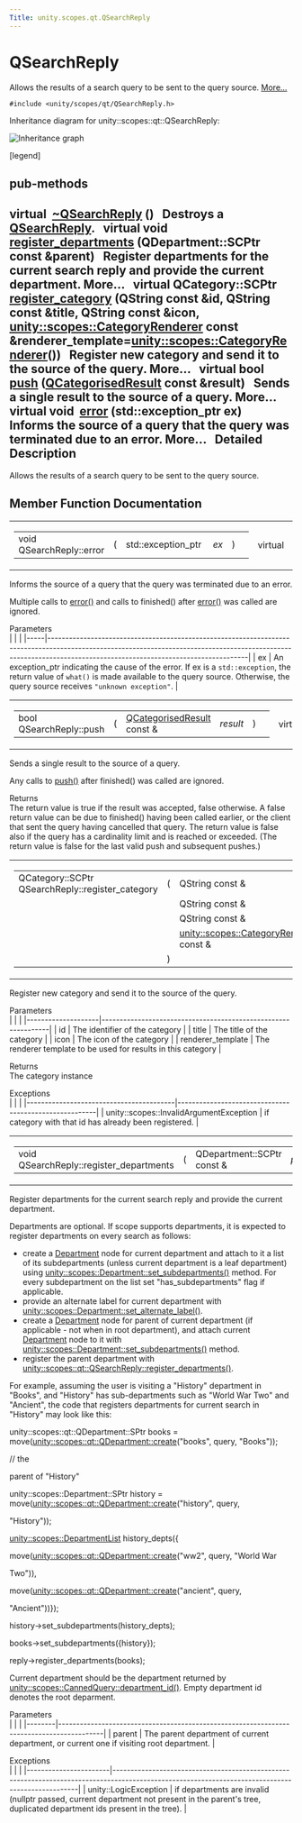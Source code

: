 ```yaml
---
Title: unity.scopes.qt.QSearchReply
---
```

        
QSearchReply
============

Allows the results of a search query to be sent to the query source. [More...](#details)

`#include <unity/scopes/qt/QSearchReply.h>`

Inheritance diagram for unity::scopes::qt::QSearchReply:

![Inheritance graph](https://developer.ubuntu.com/static/devportal_uploaded/ec7172a3-6f65-4171-a33a-6d148623aed2-api/scopes/cpp/sdk-15.04.5/unity.scopes.qt.QSearchReply/classunity_1_1scopes_1_1qt_1_1_q_search_reply__inherit__graph.png)

<span class="legend">\[legend\]</span>

pub-methods
------------------------------------------------------

virtual 
<a href="#a6c9794d4fbbd36e2c6f4ce70495a580f">~QSearchReply</a> ()
 
Destroys a <a href="index.html" title="Allows the results of a search query to be sent to the query source. ">QSearchReply</a>.
 
virtual void 
<a href="#acac93ea6c02ccccdae2c72384cc5c5fd">register_departments</a> (QDepartment::SCPtr const &parent)
 
Register departments for the current search reply and provide the current department. More...
 
virtual QCategory::SCPtr 
<a href="#ac208a555cddc39f086b88804bb9bd26f">register_category</a> (QString const &id, QString const &title, QString const &icon, <a href="unity.scopes.CategoryRenderer.md">unity::scopes::CategoryRenderer</a> const &renderer\_template=<a href="unity.scopes.CategoryRenderer.md">unity::scopes::CategoryRenderer</a>())
 
Register new category and send it to the source of the query. More...
 
virtual bool 
<a href="#a17a9439fd592a2c76b7b74f46053bad5">push</a> (<a href="unity.scopes.qt.QCategorisedResult.md">QCategorisedResult</a> const &result)
 
Sends a single result to the source of a query. More...
 
virtual void 
<a href="#a74f1e3d2dd82ef9810413fa38401e16e">error</a> (std::exception\_ptr ex)
 
Informs the source of a query that the query was terminated due to an error. More...
 
<span id="details"></span>
Detailed Description
--------------------

Allows the results of a search query to be sent to the query source.

Member Function Documentation
-----------------------------

<span id="a74f1e3d2dd82ef9810413fa38401e16e" class="anchor"></span>
<table>
<colgroup>
<col width="50%" />
<col width="50%" />
</colgroup>
<tbody>
<tr class="odd">
<td><table>
<tbody>
<tr class="odd">
<td>void QSearchReply::error</td>
<td>(</td>
<td>std::exception_ptr </td>
<td><em>ex</em></td>
<td>)</td>
<td></td>
</tr>
</tbody>
</table></td>
<td><span class="mlabels"><span class="mlabel">virtual</span></span></td>
</tr>
</tbody>
</table>

Informs the source of a query that the query was terminated due to an error.

Multiple calls to <a href="#a74f1e3d2dd82ef9810413fa38401e16e" title="Informs the source of a query that the query was terminated due to an error. ">error()</a> and calls to finished() after <a href="#a74f1e3d2dd82ef9810413fa38401e16e" title="Informs the source of a query that the query was terminated due to an error. ">error()</a> was called are ignored.

Parameters  
|     |                                                                                                                                                                                                                   |
|-----|-------------------------------------------------------------------------------------------------------------------------------------------------------------------------------------------------------------------|
| ex  | An exception\_ptr indicating the cause of the error. If ex is a `std::exception`, the return value of `what()` is made available to the query source. Otherwise, the query source receives `"unknown exception"`. |

<span id="a17a9439fd592a2c76b7b74f46053bad5" class="anchor"></span>
<table>
<colgroup>
<col width="50%" />
<col width="50%" />
</colgroup>
<tbody>
<tr class="odd">
<td><table>
<tbody>
<tr class="odd">
<td>bool QSearchReply::push</td>
<td>(</td>
<td><a href="unity.scopes.qt.QCategorisedResult.md">QCategorisedResult</a> const &amp; </td>
<td><em>result</em></td>
<td>)</td>
<td></td>
</tr>
</tbody>
</table></td>
<td><span class="mlabels"><span class="mlabel">virtual</span></span></td>
</tr>
</tbody>
</table>

Sends a single result to the source of a query.

Any calls to <a href="#a17a9439fd592a2c76b7b74f46053bad5" title="Sends a single result to the source of a query. ">push()</a> after finished() was called are ignored.

Returns  
The return value is true if the result was accepted, false otherwise. A false return value can be due to finished() having been called earlier, or the client that sent the query having cancelled that query. The return value is false also if the query has a cardinality limit and is reached or exceeded. (The return value is false for the last valid push and subsequent pushes.)

<span id="ac208a555cddc39f086b88804bb9bd26f" class="anchor"></span>
<table>
<colgroup>
<col width="50%" />
<col width="50%" />
</colgroup>
<tbody>
<tr class="odd">
<td><table>
<tbody>
<tr class="odd">
<td>QCategory::SCPtr QSearchReply::register_category</td>
<td>(</td>
<td>QString const &amp; </td>
<td><em>id</em>,</td>
</tr>
<tr class="even">
<td></td>
<td></td>
<td>QString const &amp; </td>
<td><em>title</em>,</td>
</tr>
<tr class="odd">
<td></td>
<td></td>
<td>QString const &amp; </td>
<td><em>icon</em>,</td>
</tr>
<tr class="even">
<td></td>
<td></td>
<td><a href="unity.scopes.CategoryRenderer.md">unity::scopes::CategoryRenderer</a> const &amp; </td>
<td><em>renderer_template</em> = <code>unity::scopes::CategoryRenderer()</code> </td>
</tr>
<tr class="odd">
<td></td>
<td>)</td>
<td></td>
<td></td>
</tr>
</tbody>
</table></td>
<td><span class="mlabels"><span class="mlabel">virtual</span></span></td>
</tr>
</tbody>
</table>

Register new category and send it to the source of the query.

Parameters  
|                    |                                                               |
|--------------------|---------------------------------------------------------------|
| id                 | The identifier of the category                                |
| title              | The title of the category                                     |
| icon               | The icon of the category                                      |
| renderer\_template | The renderer template to be used for results in this category |

<!-- -->

Returns  
The category instance

<!-- -->

Exceptions  
|                                         |                                                       |
|-----------------------------------------|-------------------------------------------------------|
| unity::scopes::InvalidArgumentException | if category with that id has already been registered. |

<span id="acac93ea6c02ccccdae2c72384cc5c5fd" class="anchor"></span>
<table>
<colgroup>
<col width="50%" />
<col width="50%" />
</colgroup>
<tbody>
<tr class="odd">
<td><table>
<tbody>
<tr class="odd">
<td>void QSearchReply::register_departments</td>
<td>(</td>
<td>QDepartment::SCPtr const &amp; </td>
<td><em>parent</em></td>
<td>)</td>
<td></td>
</tr>
</tbody>
</table></td>
<td><span class="mlabels"><span class="mlabel">virtual</span></span></td>
</tr>
</tbody>
</table>

Register departments for the current search reply and provide the current department.

Departments are optional. If scope supports departments, it is expected to register departments on every search as follows:

-   create a <a href="unity.scopes.Department.md" title="A department with optional sub-departments. ">Department</a> node for current department and attach to it a list of its subdepartments (unless current department is a leaf department) using <a href="unity.scopes.Department.md#ab17057cef9ce35f1302f5421a087c067" title="Set sub-departments of this department. ">unity::scopes::Department::set_subdepartments()</a> method. For every subdepartment on the list set "has\_subdepartments" flag if applicable.
-   provide an alternate label for current department with <a href="unity.scopes.Department.md#a9ab1192cdfcbce44b9164df11290c217" title="Set the alternate label (plural of the normal label) of this department. ">unity::scopes::Department::set_alternate_label()</a>.
-   create a <a href="unity.scopes.Department.md" title="A department with optional sub-departments. ">Department</a> node for parent of current department (if applicable - not when in root department), and attach current <a href="unity.scopes.Department.md" title="A department with optional sub-departments. ">Department</a> node to it with <a href="unity.scopes.Department.md#ab17057cef9ce35f1302f5421a087c067" title="Set sub-departments of this department. ">unity::scopes::Department::set_subdepartments()</a> method.
-   register the parent department with <a href="#acac93ea6c02ccccdae2c72384cc5c5fd" title="Register departments for the current search reply and provide the current department. ">unity::scopes::qt::QSearchReply::register_departments()</a>.

For example, assuming the user is visiting a "History" department in "Books", and "History" has sub-departments such as "World War Two" and "Ancient", the code that registers departments for current search in "History" may look like this:

unity::scopes::qt::QDepartment::SPtr books = move(<a href="unity.scopes.qt.QDepartment.md#a9bf07a3b3b3e57a391100f15abb4c651" class="code">unity::scopes::qt::QDepartment::create</a>(<span class="stringliteral">"books"</span>, query, <span class="stringliteral">"Books"</span>));

<span class="comment">// the</span>

parent of <span class="stringliteral">"History"</span>

unity::scopes::Department::SPtr history = move(<a href="unity.scopes.qt.QDepartment.md#a9bf07a3b3b3e57a391100f15abb4c651" class="code">unity::scopes::qt::QDepartment::create</a>(<span class="stringliteral">"history"</span>, query,

<span class="stringliteral">"History"</span>));

<a href="unity.scopes.md#ab8effc4ea05a59f2ddea896833f07231" class="code">unity::scopes::DepartmentList</a> history\_depts({

move(<a href="unity.scopes.qt.QDepartment.md#a9bf07a3b3b3e57a391100f15abb4c651" class="code">unity::scopes::qt::QDepartment::create</a>(<span class="stringliteral">"ww2"</span>, query, <span class="stringliteral">"World War</span>

<span class="stringliteral">Two"</span>)),

move(<a href="unity.scopes.qt.QDepartment.md#a9bf07a3b3b3e57a391100f15abb4c651" class="code">unity::scopes::qt::QDepartment::create</a>(<span class="stringliteral">"ancient"</span>, query,

<span class="stringliteral">"Ancient"</span>))});

history-&gt;set\_subdepartments(history\_depts);

books-&gt;set\_subdepartments({history});

reply-&gt;register\_departments(books);

Current department should be the department returned by <a href="unity.scopes.CannedQuery.md#a61351960149bb4c0840f020c4e645f66" title="Returns the department id of this CannedQuery. ">unity::scopes::CannedQuery::department_id()</a>. Empty department id denotes the root deparment.

Parameters  
|        |                                                                                          |
|--------|------------------------------------------------------------------------------------------|
| parent | The parent department of current department, or current one if visiting root department. |

<!-- -->

Exceptions  
|                       |                                                                                                                                                  |
|-----------------------|--------------------------------------------------------------------------------------------------------------------------------------------------|
| unity::LogicException | if departments are invalid (nullptr passed, current department not present in the parent's tree, duplicated department ids present in the tree). |


